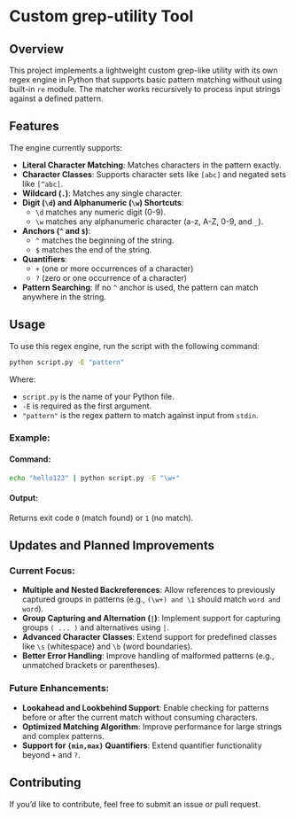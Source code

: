 # Custom grep-utility Tool

## Overview
This project implements a lightweight custom grep-like utility with its own regex engine in Python that supports basic pattern matching without using built-in `re` module. The matcher works recursively to process input strings against a defined pattern.

## Features
The engine currently supports:
- **Literal Character Matching**: Matches characters in the pattern exactly.
- **Character Classes**: Supports character sets like `[abc]` and negated sets like `[^abc]`.
- **Wildcard (`.`)**: Matches any single character.
- **Digit (`\d`) and Alphanumeric (`\w`) Shortcuts**:
  - `\d` matches any numeric digit (0-9).
  - `\w` matches any alphanumeric character (a-z, A-Z, 0-9, and `_`).
- **Anchors (`^` and `$`)**:
  - `^` matches the beginning of the string.
  - `$` matches the end of the string.
- **Quantifiers**:
  - `+` (one or more occurrences of a character)
  - `?` (zero or one occurrence of a character)
- **Pattern Searching**: If no `^` anchor is used, the pattern can match anywhere in the string.

## Usage
To use this regex engine, run the script with the following command:
```sh
python script.py -E "pattern"
```
Where:
- `script.py` is the name of your Python file.
- `-E` is required as the first argument.
- `"pattern"` is the regex pattern to match against input from `stdin`.

### Example:
#### Command:
```sh
echo "hello123" | python script.py -E "\w+"
```
#### Output:
Returns exit code `0` (match found) or `1` (no match).

## Updates and Planned Improvements
### Current Focus:
- **Multiple and Nested Backreferences**: Allow references to previously captured groups in patterns (e.g., `(\w+) and \1` should match `word and word`).
- **Group Capturing and Alternation (`|`)**: Implement support for capturing groups `( ... )` and alternatives using `|`.
- **Advanced Character Classes**: Extend support for predefined classes like `\s` (whitespace) and `\b` (word boundaries).
- **Better Error Handling**: Improve handling of malformed patterns (e.g., unmatched brackets or parentheses).

### Future Enhancements:
- **Lookahead and Lookbehind Support**: Enable checking for patterns before or after the current match without consuming characters.
- **Optimized Matching Algorithm**: Improve performance for large strings and complex patterns.
- **Support for `{min,max}` Quantifiers**: Extend quantifier functionality beyond `+` and `?`.

## Contributing
If you’d like to contribute, feel free to submit an issue or pull request.